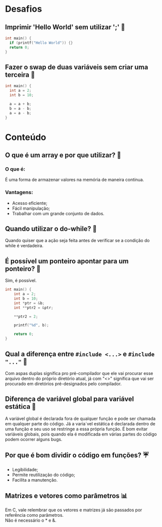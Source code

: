 # Desafios

## Imprimir 'Hello World' sem utilizar ';' 🦋

```c
int main() {
  if (printf("Hello World")) {}
  return 0;
}
```

## Fazer o swap de duas variáveis sem criar uma terceira 🌹

```c
int main() {
  int a = 2;
  int b = 10;

  a = a + b;
  b = a - b;
  a = a - b;
}
```

# Conteúdo

## O que é um array e por que utilizar? 🌷

### O que é:
É uma forma de armazenar valores na memória de maneira contínua.

### Vantagens:
- Acesso eficiente;
- Fácil manipulação;
- Trabalhar com um grande conjunto de dados.

## Quando utilizar o do-while? 🐝
Quando quiser que a ação seja feita antes de verificar se a condição do while é verdadeira.

## É possível um ponteiro apontar para um ponteiro? 🐛
Sim, é possível.

```c
int main() {
    int a = 2;
    int b = 10;
    int *ptr = &b;
    int **ptr2 = &ptr;

    **ptr2 = 2;

    printf("%d", b);

    return 0;
}
```
## Qual a diferença entre `#include <...>` e `#include "..."` 🐢
Com aspas duplas significa pro pré-compilador que ele vai procurar esse arquivo dentro do próprio diretório atual,
já com "<>" significa que vai ser procurado em diretórios pré-designados pelo compilador.

## Diferença de variável global para variável estática 🎈
A variável global é declarada fora de qualquer função e pode ser chamada em qualquer parte do código. Já a varia´vel estática é declarada
dentro de uma função e seu uso se restringe a essa própria função.
É bom evitar variáveis globais, pois quando ela é modificada em várias partes do código podem ocorrer alguns bugs.

## Por que é bom dividir o código em funções? ☔
- Legibilidade;
- Permite reutilização do código;
- Facilita a manutenção.

## Matrizes e vetores como parâmetros 📊
Em C, vale relembrar que os vetores e matrizes já são passados por referência como parâmetros. <br> Não é necessário o * e &.
